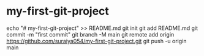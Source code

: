 # my-first-git-project
echo "# my-first-git-project" >> README.md
git init
git add README.md
git commit -m "first commit"
git branch -M main
git remote add origin https://github.com/suraiya054/my-first-git-project.git
git push -u origin main
